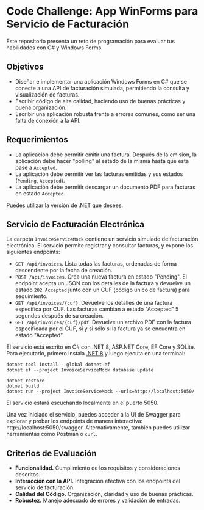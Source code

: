 # Code Challenge: App WinForms para Servicio de Facturación

Este repositorio presenta un reto de programación para evaluar tus habilidades con C# y
Windows Forms.

## Objetivos

- Diseñar e implementar una aplicación Windows Forms en C# que se conecte a una API de
facturación simulada, permitiendo la consulta y visualización de facturas.
- Escribir código de alta calidad, haciendo uso de buenas prácticas y buena organización.
- Escribir una aplicación robusta frente a errores comunes, como ser una falta de
  conexión a la API.

## Requerimientos

- La aplicación debe permitir emitir una factura. Después de la emisión, la aplicación
  debe hacer "polling" al estado de la misma hasta que esta pase a `Accepted`.
- La aplicación debe permitir ver las facturas emitidas y sus estados (`Pending`, `Accepted`).
- La aplicación debe permitir descargar un documento PDF para facturas en estado `Accepted`.

Puedes utilizar la versión de .NET que desees.

## Servicio de Facturación Electrónica

La carpeta `InvoiceServiceMock` contiene un servicio simulado de facturación electrónica.
El servicio permite registrar y consultar facturas, y expone los siguientes endpoints:

- `GET /api/invoices`. Lista todas las facturas, ordenadas de forma descendente por la
  fecha de creación.
- `POST /api/invoices`. Crea una nueva factura en estado "Pending". El endpoint acepta
  un JSON con los detalles de la factura y devuelve un estado `202 Accepted` junto con
  un CUF (código único de factura) para seguimiento.
- `GET /api/invoices/{cuf}`. Devuelve los detalles de una factura específica por CUF.
  Las facturas cambian a estado "Accepted" 5 segundos después de su creación.
- `GET /api/invoices/{cuf}/pdf`. Devuelve un archivo PDF con la factura especificada por
  el CUF, si y si sólo si la factura ya se encuentra en estado "Accepted".
 
El servicio está escrito en C# con .NET 8, ASP.NET Core, EF Core y SQLite. Para
ejecutarlo, primero instala [.NET 8](https://dotnet.microsoft.com/en-us/download) y
luego ejecuta en una terminal:

```shell
dotnet tool install --global dotnet-ef
dotnet ef --project InvoiceServiceMock database update

dotnet restore
dotnet build
dotnet run --project InvoiceServiceMock --urls=http://localhost:5050/
```

El servicio estará escuchando localmente en el puerto 5050.

Una vez iniciado el servicio, puedes acceder a la UI de Swagger para explorar y probar
los endpoints de manera interactiva: http://localhost:5050/swagger. Alternativamente,
también puedes utilizar herramientas como Postman o `curl`.

## Criterios de Evaluación

- **Funcionalidad.** Cumplimiento de los requisitos y consideraciones descritos.
- **Interacción con la API.** Integración efectiva con los endpoints del servicio de facturación.
- **Calidad del Código.** Organización, claridad y uso de buenas prácticas.
- **Robustez.** Manejo adecuado de errores y validación de entradas.
